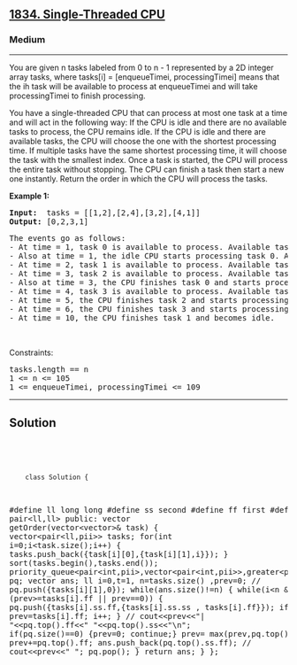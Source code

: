 
<h2><a href="https://leetcode.com/problems/single-threaded-cpu/description/">1834. Single-Threaded CPU</a></h2>
<h3>Medium</h3>
<hr>
<div><p>
You are given n tasks labeled from 0 to n - 1 represented by a 2D integer array tasks, where tasks[i] = [enqueueTimei, processingTimei] means that the ih task will be available to process at enqueueTimei and will take processingTimei to finish processing.

You have a single-threaded CPU that can process at most one task at a time and will act in the following way:
  If the CPU is idle and there are no available tasks to process, the CPU remains idle.
If the CPU is idle and there are available tasks, the CPU will choose the one with the shortest processing time. If multiple tasks have the same shortest processing time, it will choose the task with the smallest index.
Once a task is started, the CPU will process the entire task without stopping.
The CPU can finish a task then start a new one instantly.
Return the order in which the CPU will process the tasks.

 
</p>


<p><strong>Example 1:</strong></p>
<pre><strong>Input:</strong>  tasks = [[1,2],[2,4],[3,2],[4,1]]
<strong>Output:</strong> [0,2,3,1]
</pre>
<pre>
The events go as follows: 
- At time = 1, task 0 is available to process. Available tasks = {0}.
- Also at time = 1, the idle CPU starts processing task 0. Available tasks = {}.
- At time = 2, task 1 is available to process. Available tasks = {1}.
- At time = 3, task 2 is available to process. Available tasks = {1, 2}.
- Also at time = 3, the CPU finishes task 0 and starts processing task 2 as it is the shortest. Available tasks = {1}.
- At time = 4, task 3 is available to process. Available tasks = {1, 3}.
- At time = 5, the CPU finishes task 2 and starts processing task 3 as it is the shortest. Available tasks = {1}.
- At time = 6, the CPU finishes task 3 and starts processing task 1. Available tasks = {}.
- At time = 10, the CPU finishes task 1 and becomes idle.

  </pre>

 

Constraints:
<pre>
tasks.length == n
1 <= n <= 105
1 <= enqueueTimei, processingTimei <= 109
</pre>
  
<hr>
 <h2><strong><b>Solution</b></strong></h2>
 <br>
 <pre>
 
        class Solution {
#define ll long long 
#define ss second
#define ff first
#define pii pair<ll,ll>
public:
    vector<int> getOrder(vector<vector<int>>& task) {
        vector<pair<ll,pii>> tasks;
        for(int i=0;i<task.size();i++)
        {
            tasks.push_back({task[i][0],{task[i][1],i}});
        }
        sort(tasks.begin(),tasks.end());
        priority_queue<pair<int,pii>,vector<pair<int,pii>>,greater<pair<int,pii>>> pq;
        vector<int> ans;
        ll i=0,t=1, n=tasks.size() ,prev=0;
        // pq.push({tasks[i][1],0});
        while(ans.size()!=n)
        {
            while(i<n && (prev>=tasks[i].ff || prev==0)) 
            {
                pq.push({tasks[i].ss.ff,{tasks[i].ss.ss , tasks[i].ff}}); 
                if(prev==0) prev=tasks[i].ff;
                i++; 
            }
            // cout<<prev<<"| "<<pq.top().ff<<" "<<pq.top().ss<<"\n";
            if(pq.size()==0) {prev=0; continue;}
            prev= max(prev,pq.top().ss.ss);
            prev+=pq.top().ff; ans.push_back(pq.top().ss.ff);
            // cout<<prev<<" ";
            pq.pop();
        }
        return ans;
    }
};
          
 </pre>

